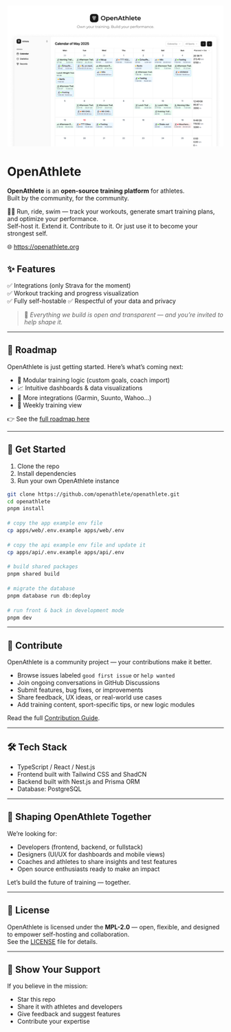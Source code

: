 
![OpenAthlete showcase](/doc/imgs/openathlete-showcase.png)

# OpenAthlete

**OpenAthlete** is an **open-source training platform** for athletes.  
Built by the community, for the community.

🚴‍♀️ Run, ride, swim — track your workouts, generate smart training plans, and optimize your performance.  
Self-host it. Extend it. Contribute to it. Or just use it to become your strongest self.

🌐 https://openathlete.org


## ✨ Features

✅ Integrations (only Strava for the moment)  
✅ Workout tracking and progress visualization  
✅ Fully self-hostable
✅ Respectful of your data and privacy

> 🧠 *Everything we build is open and transparent — and you’re invited to help shape it.*

---

## 🧭 Roadmap

OpenAthlete is just getting started. Here’s what’s coming next:  

- 🧩 Modular training logic (custom goals, coach import)
- 📈 Intuitive dashboards & data visualizations
- 🔗 More integrations (Garmin, Suunto, Wahoo…)
- 📅 Weekly training view

👉 See the [full roadmap here](https://github.com/tristanblt/openathlete/projects)

---

## 🚀 Get Started

1. Clone the repo  
2. Install dependencies  
3. Run your own OpenAthlete instance


```bash
git clone https://github.com/openathlete/openathlete.git
cd openathlete
pnpm install

# copy the app example env file
cp apps/web/.env.example apps/web/.env

# copy the api example env file and update it
cp apps/api/.env.example apps/api/.env

# build shared packages
pnpm shared build

# migrate the database
pnpm database run db:deploy

# run front & back in development mode
pnpm dev
```
---

## 🤝 Contribute

OpenAthlete is a community project — your contributions make it better.

- Browse issues labeled `good first issue` or `help wanted`  
- Join ongoing conversations in GitHub Discussions  
- Submit features, bug fixes, or improvements  
- Share feedback, UX ideas, or real-world use cases  
- Add training content, sport-specific tips, or new logic modules  

Read the full [Contribution Guide](CONTRIBUTING.md).

---

## 🛠️ Tech Stack

- TypeScript / React / Nest.js
- Frontend built with Tailwind CSS and ShadCN
- Backend built with Nest.js and Prisma ORM
- Database: PostgreSQL

---

## 🧪 Shaping OpenAthlete Together

We’re looking for:

- Developers (frontend, backend, or fullstack)  
- Designers (UI/UX for dashboards and mobile views)  
- Coaches and athletes to share insights and test features  
- Open source enthusiasts ready to make an impact  

Let’s build the future of training — together.

---

## 📄 License

OpenAthlete is licensed under the **MPL-2.0** — open, flexible, and designed to empower self-hosting and collaboration.  
See the [LICENSE](LICENSE) file for details.

---

## 🌟 Show Your Support

If you believe in the mission:

- Star this repo  
- Share it with athletes and developers  
- Give feedback and suggest features  
- Contribute your expertise  
